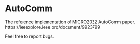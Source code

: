 # AutoComm

The reference implementation of MICRO2022 AutoComm paper. https://ieeexplore.ieee.org/document/9923799

Feel free to report bugs.

